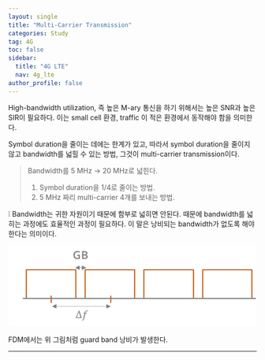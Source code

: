 ```yaml
---
layout: single
title: "Multi-Carrier Transmission"
categories: Study
tag: 4G
toc: false
sidebar:
  title: "4G LTE"
  nav: 4g_lte
author_profile: false
---
```


High-bandwidth utilization, 즉 높은 M-ary 통신을 하기 위해서는 높은 SNR과 높은 SIR이 필요하다. 이는 small cell 환경, traffic 이 적은 환경에서 동작해야 함을 의미한다.

Symbol duration을 줄이는 데에는 한계가 있고, 따라서 symbol duration을 줄이지 않고 bandwidth를 넓힐 수 있는 방법, 그것이 multi-carrier transmission이다.

> Bandwidth를 5 MHz -> 20 MHz로 넓힌다.
> 
> 1. Symbol duration을 1/4로 줄이는 방법.
> 2. 5 MHz 짜리 multi-carrier 4개를 보내는 방법.

<div class = "notice" markdown = "1">
❕ Bandwidth는 귀한 자원이기 때문에 함부로 넓히면 안된다. 때문에 bandwidth를 넓히는 과정에도 효율적인 과정이 필요하다. 이 말은 낭비되는 bandwidth가 없도록 해야한다는 의미이다.

![](images/4g_lte-2.4/graph_1.png)

FDM에서는 위 그림처럼 guard band 낭비가 발생한다.

</div>


---